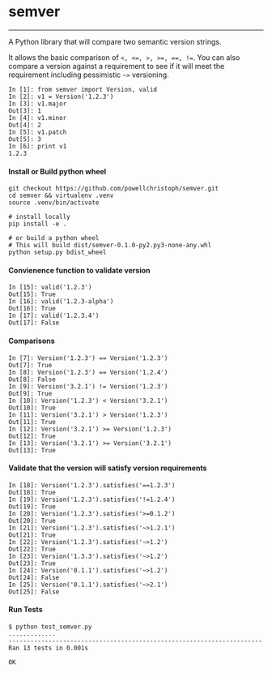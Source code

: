 # semver
---------
A Python library that will compare two semantic version strings.

It allows the basic comparison of `<, <=, >, >=, ==, !=`. You can also compare
a version against a requirement to see if it will meet the requirement including
pessimistic `~>` versioning.

```
In [1]: from semver import Version, valid
In [2]: v1 = Version('1.2.3')
In [3]: v1.major
Out[3]: 1
In [4]: v1.minor
Out[4]: 2
In [5]: v1.patch
Out[5]: 3
In [6]: print v1
1.2.3
```

#### Install or Build python wheel
```
git checkout https://github.com/powellchristoph/semver.git
cd semver && virtualenv .venv
source .venv/bin/activate

# install locally
pip install -e .

# or build a python wheel
# This will build dist/semver-0.1.0-py2.py3-none-any.whl
python setup.py bdist_wheel
```

#### Convienence function to validate version
```
In [15]: valid('1.2.3')
Out[15]: True
In [16]: valid('1.2.3-alpha')
Out[16]: True
In [17]: valid('1.2.3.4')
Out[17]: False
```

#### Comparisons
```
In [7]: Version('1.2.3') == Version('1.2.3')
Out[7]: True
In [8]: Version('1.2.3') == Version('1.2.4')
Out[8]: False
In [9]: Version('3.2.1') != Version('1.2.3')
Out[9]: True
In [10]: Version('1.2.3') < Version('3.2.1')
Out[10]: True
In [11]: Version('3.2.1') > Version('1.2.3')
Out[11]: True
In [12]: Version('3.2.1') >= Version('1.2.3')
Out[12]: True
In [13]: Version('3.2.1') >= Version('3.2.1')
Out[13]: True
```

#### Validate that the version will satisfy version requirements
```
In [18]: Version('1.2.3').satisfies('==1.2.3')
Out[18]: True
In [19]: Version('1.2.3').satisfies('!=1.2.4')
Out[19]: True
In [20]: Version('1.2.3').satisfies('>=0.1.2')
Out[20]: True
In [21]: Version('1.2.3').satisfies('~>1.2.1')
Out[21]: True
In [22]: Version('1.2.3').satisfies('~>1.2')
Out[22]: True
In [23]: Version('1.3.3').satisfies('~>1.2')
Out[23]: True
In [24]: Version('0.1.1').satisfies('~>1.2')
Out[24]: False
In [25]: Version('0.1.1').satisfies('~>2.1')
Out[25]: False
```

#### Run Tests
```
$ python test_semver.py
.............
----------------------------------------------------------------------
Ran 13 tests in 0.001s

OK
```
